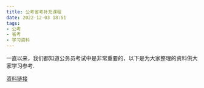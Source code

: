 ```yaml
---
title: 公考省考补充课程
date: 2022-12-03 18:51
tags:
- 公考
- 省考
- 学习资料
---
```

一直以来，我们都知道公务员考试中是非常重要的，以下是为大家整理的资料供大家学习参考.

[资料链接](https://www.aliyundrive.com/s/3dZ192NuAth)
